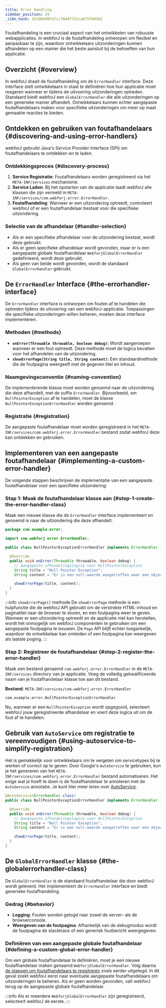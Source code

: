 ```yaml
---
title: Error Handling
sidebar_position: 25
_i18n_hash: 15106dd9fa7ccf0d4f722ca675f0d362
---
```

Foutafhandeling is een cruciaal aspect van het ontwikkelen van robuuste webapplicaties. In webforJ is de foutafhandeling ontworpen om flexibel en aanpasbaar te zijn, waardoor ontwikkelaars uitzonderingen kunnen afhandelen op een manier die het beste aansluit bij de behoeften van hun applicatie.

## Overzicht {#overview}

In webforJ draait de foutafhandeling om de `ErrorHandler` interface. Deze interface stelt ontwikkelaars in staat te definiëren hoe hun applicatie moet reageren wanneer er tijdens de uitvoering uitzonderingen optreden. Standaard biedt webforJ een `GlobalErrorHandler` die alle uitzonderingen op een generieke manier afhandelt. Ontwikkelaars kunnen echter aangepaste foutafhandelaars maken voor specifieke uitzonderingen om meer op maat gemaakte reacties te bieden.

## Ontdekken en gebruiken van foutafhandelaars {#discovering-and-using-error-handlers}

webforJ gebruikt Java's Service Provider Interface (SPI) om foutafhandelaars te ontdekken en te laden.

### Ontdekkingsproces {#discovery-process}

1. **Service Registratie**: Foutafhandelaars worden geregistreerd via het `META-INF/services` mechanisme.
2. **Service Laden**: Bij het opstarten van de applicatie laadt webforJ alle klassen die zijn vermeld in `META-INF/services/com.webforj.error.ErrorHandler`.
3. **Foutafhandeling**: Wanneer er een uitzondering optreedt, controleert webforJ of er een foutafhandelaar bestaat voor die specifieke uitzondering.

### Selectie van de afhandelaar {#handler-selection}

- Als er een specifieke afhandelaar voor de uitzondering bestaat, wordt deze gebruikt.
- Als er geen specifieke afhandelaar wordt gevonden, maar er is een aangepaste globale foutafhandelaar `WebforjGlobalErrorHandler` gedefinieerd, wordt deze gebruikt.
- Als geen van beide wordt gevonden, wordt de standaard `GlobalErrorHandler` gebruikt.

## De `ErrorHandler` Interface {#the-errorhandler-interface}

De `ErrorHandler` interface is ontworpen om fouten af te handelen die optreden tijdens de uitvoering van een webforJ-applicatie. Toepassingen die specifieke uitzonderingen willen beheren, moeten deze interface implementeren.

### Methoden {#methods}

- **`onError(Throwable throwable, boolean debug)`**: Wordt aangeroepen wanneer er een fout optreedt. Deze methode moet de logica bevatten voor het afhandelen van de uitzondering.
- **`showErrorPage(String title, String content)`**: Een standaardmethode die de foutpagina weergeeft met de gegeven titel en inhoud.

### Naamgevingsconventie {#naming-convention}

De implementerende klasse moet worden genoemd naar de uitzondering die deze afhandelt, met de suffix `ErrorHandler`. Bijvoorbeeld, om `NullPointerException` af te handelen, moet de klasse `NullPointerExceptionErrorHandler` worden genoemd.

### Registratie {#registration}

De aangepaste foutafhandelaar moet worden geregistreerd in het `META-INF/services/com.webforj.error.ErrorHandler` bestand zodat webforJ deze kan ontdekken en gebruiken.

## Implementeren van een aangepaste foutafhandelaar {#implementing-a-custom-error-handler}

De volgende stappen beschrijven de implementatie van een aangepaste foutafhandelaar voor een specifieke uitzondering:

### Stap 1: Maak de foutafhandelaar klasse aan {#step-1-create-the-error-handler-class}

Maak een nieuwe klasse die de `ErrorHandler` interface implementeert en genoemd is naar de uitzondering die deze afhandelt.

```java
package com.example.error;

import com.webforj.error.ErrorHandler;

public class NullPointerExceptionErrorHandler implements ErrorHandler {

  @Override
  public void onError(Throwable throwable, boolean debug) {
    // Aangepaste afhandelingslogica voor NullPointerException
    String title = "Null Pointer Exception";
    String content = "Er is een null-waarde aangetroffen waar een object vereist is.";

    showErrorPage(title, content);
  }
}
```

:::info `showErrorPage()` methode
De `showErrorPage` methode is een hulpfunctie die de webforJ API gebruikt om de verstrekte HTML-inhoud en paginatitel naar de browser te sturen, en een foutpagina weer te geven. Wanneer er een uitzondering optreedt en de applicatie niet kan herstellen, wordt het onmogelijk om webforJ componenten te gebruiken om een aangepaste foutpagina te bouwen. De `Page` API blijft echter toegankelijk, waardoor de ontwikkelaar kan omleiden of een foutpagina kan weergeven als laatste poging.
:::

### Stap 2: Registreer de foutafhandelaar {#step-2-register-the-error-handler}

Maak een bestand genaamd `com.webforj.error.ErrorHandler` in de `META-INF/services` directory van je applicatie. Voeg de volledig gekwalificeerde naam van je foutafhandelaar klasse toe aan dit bestand.

**Bestand**: `META-INF/services/com.webforj.error.ErrorHandler`

```
com.example.error.NullPointerExceptionErrorHandler
```

Nu, wanneer er een `NullPointerException` wordt opgegooid, selecteert webforJ jouw geregistreerde afhandelaar en voert deze logica uit om de fout af te handelen.

## Gebruik van `AutoService` om registratie te vereenvoudigen {#using-autoservice-to-simplify-registration}

Het is gemakkelijk voor ontwikkelaars om te vergeten om servicetypes bij te werken of correct op te geven. Door Google's `AutoService` te gebruiken, kun je het genereren van het `META-INF/services/com.webforj.error.ErrorHandler` bestand automatiseren. Het enige wat je hoeft te doen is de foutafhandelaar te annoteren met de `AutoService` annotatie. Je kunt hier meer leren over [AutoService](https://github.com/google/auto/blob/main/service/README.md).

```java
@AutoService(ErrorHandler.class)
public class NullPointerExceptionErrorHandler implements ErrorHandler {

  @Override
  public void onError(Throwable throwable, boolean debug) {
    // Aangepaste afhandelingslogica voor NullPointerException
    String title = "Null Pointer Exception";
    String content = "Er is een null-waarde aangetroffen waar een object vereist is.";

    showErrorPage(title, content);
  }
}
```

## De `GlobalErrorHandler` klasse {#the-globalerrorhandler-class}

De `GlobalErrorHandler` is de standaard foutafhandelaar die door webforJ wordt geleverd. Het implementeert de `ErrorHandler` interface en biedt generieke foutafhandeling.

### Gedrag {#behavior}

- **Logging**: Fouten worden gelogd naar zowel de server- als de browserconsole.
- **Weergeven van de foutpagina**: Afhankelijk van de debugmodus wordt de foutpagina de stacktrace of een generiek foutbericht weergegeven.

### Definiëren van een aangepaste globale foutafhandelaar {#defining-a-custom-global-error-handler}

Om een globale foutafhandelaar te definiëren, moet je een nieuwe foutafhandelaar maken genaamd `WebforjGlobalErrorHandler`. Volg daarna [de stappen om foutafhandelaars te registreren](#step-2-register-the-error-handler) zoals eerder uitgelegd. In dit geval zoekt webforJ eerst naar eventuele aangepaste foutafhandelaars om uitzonderingen te beheren. Als er geen worden gevonden, valt webforJ terug op de aangepaste globale foutafhandelaar.

:::info
Als er meerdere `WebforjGlobalErrorHandler` zijn geregistreerd, selecteert webforJ de eerste.
:::
